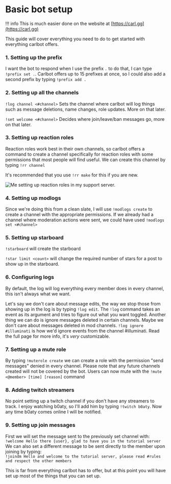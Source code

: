 # Basic bot setup

!!! info
    This is much easier done on the website at [https://carl.gg](https://carl.gg)

This guide will cover everything you need to do to get started with everything carlbot offers.

### 1. Setting up the prefix

I want the bot to respond when I use the prefix `.` to do that, I can type `!prefix set .`. Carlbot offers up to 15 prefixes at once, so I could also add a second prefix by typing `!prefix add .`

### 2. Setting up all the channels

`!log channel <#channel>` Sets the channel where carlbot will log things such as message deletions, name changes, role updates. More on that later.

`!set welcome <#channel>` Decides where join/leave/ban messages go, more on that later.

### 3. Setting up reaction roles

Reaction roles work best in their own channels, so carlbot offers a command to create a channel specifically for reaction roles with some permissions that most people will find useful. We can create this channel by typing `!rr channel`

It's recommended that you use `!rr make` for this if you are new.

![Me setting up reaction roles in my support server.](../images/reaction_role_setup.png)

### 4. Setting up modlogs

Since we're doing this from a clean slate, I will use `!modlogs create` to create a channel with the appropriate permissions. If we already had a channel where moderation actions were sent, we could have used `!modlogs set <#channel>`

### 5. Setting up starboard

`!starboard` will create the starboard

`!star limit <count>` will change the required number of stars for a post to show up in the starboard.

### 6. Configuring logs

By default, the log will log everything every member does in every channel, this isn't always what we want.

Let's say we don't care about message edits, the way we stop those from showing up in the log is by typing `!log edit`. The `!log` command takes an event as its argument and tries to figure out what you want toggled. Another thing we can do is ignore messages deleted in certain channels. Maybe we don't care about messages deleted in mod channels. `!log ignore #illuminati` is how we'd ignore events from the channel \#illuminati. Read the full page for more info, it's _very_ customizable.

### 7. Setting up a mute role

By typing `!muterole create` we can create a role with the permission "send messages" denied in every channel. Please note that any future channels created will not be covered by the bot. Users can now mute with the `!mute <@member> [time] [reason]` command

### 8. Adding twitch streamers

No point setting up a twitch channel if you don't have any streamers to track. I enjoy watching b0aty, so I'll add him by typing `!twitch b0aty`. Now any time b0aty comes online I will be notified.

### 9. Setting up join messages

First we will set the message sent to the previously set channel with:<br>```!welcome Hello there {user}, glad to have you in the tutorial server```<br>We can also set a different message to be sent directly to the member upon joining by typing:<br>```!joindm Hello and welcome to the tutorial server, please read #rules and respect the other members```

This is far from everything carlbot has to offer, but at this point you will have set up most of the things that you can set up.

